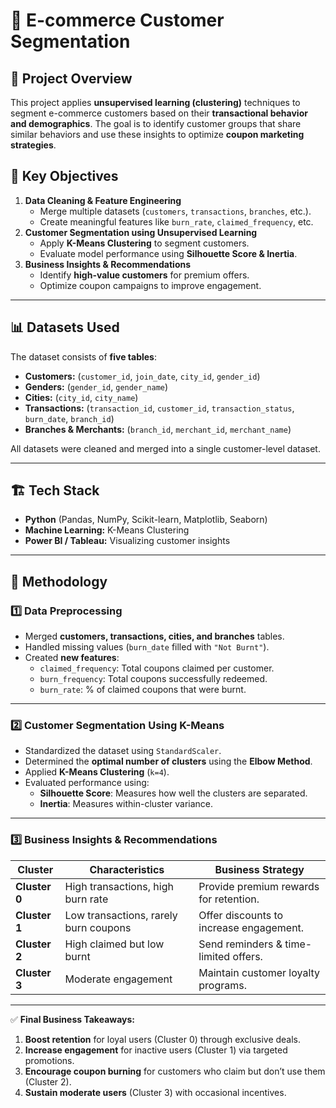 # 🛒 E-commerce Customer Segmentation

## 📌 Project Overview
This project applies **unsupervised learning (clustering)** techniques to segment e-commerce customers based on their **transactional behavior and demographics**. The goal is to identify customer groups that share similar behaviors and use these insights to optimize **coupon marketing strategies**.

## 🚀 Key Objectives
1. **Data Cleaning & Feature Engineering**  
   - Merge multiple datasets (`customers`, `transactions`, `branches`, etc.).
   - Create meaningful features like `burn_rate`, `claimed_frequency`, etc.
2. **Customer Segmentation using Unsupervised Learning**  
   - Apply **K-Means Clustering** to segment customers.
   - Evaluate model performance using **Silhouette Score & Inertia**.
3. **Business Insights & Recommendations**  
   - Identify **high-value customers** for premium offers.
   - Optimize coupon campaigns to improve engagement.

---

## 📊 Datasets Used
The dataset consists of **five tables**:
- **Customers:** (`customer_id`, `join_date`, `city_id`, `gender_id`)
- **Genders:** (`gender_id`, `gender_name`)
- **Cities:** (`city_id`, `city_name`)
- **Transactions:** (`transaction_id`, `customer_id`, `transaction_status`, `burn_date`, `branch_id`)
- **Branches & Merchants:** (`branch_id`, `merchant_id`, `merchant_name`)

All datasets were cleaned and merged into a single customer-level dataset.

---

## 🏗️ Tech Stack
- **Python** (Pandas, NumPy, Scikit-learn, Matplotlib, Seaborn)
- **Machine Learning:** K-Means Clustering
- **Power BI / Tableau:** Visualizing customer insights

---

## 📌 Methodology

### **1️⃣ Data Preprocessing**
- Merged **customers, transactions, cities, and branches** tables.
- Handled missing values (`burn_date` filled with `"Not Burnt"`).
- Created **new features**:
  - `claimed_frequency`: Total coupons claimed per customer.
  - `burn_frequency`: Total coupons successfully redeemed.
  - `burn_rate`: % of claimed coupons that were burnt.

---

### **2️⃣ Customer Segmentation Using K-Means**
- Standardized the dataset using `StandardScaler`.
- Determined the **optimal number of clusters** using the **Elbow Method**.
- Applied **K-Means Clustering** (`k=4`).
- Evaluated performance using:
  - **Silhouette Score**: Measures how well the clusters are separated.
  - **Inertia**: Measures within-cluster variance.

---

### **3️⃣ Business Insights & Recommendations**
| **Cluster** | **Characteristics** | **Business Strategy** |
|------------|-------------------|-----------------|
| **Cluster 0** | High transactions, high burn rate | Provide premium rewards for retention. |
| **Cluster 1** | Low transactions, rarely burn coupons | Offer discounts to increase engagement. |
| **Cluster 2** | High claimed but low burnt | Send reminders & time-limited offers. |
| **Cluster 3** | Moderate engagement | Maintain customer loyalty programs. |

---

✅ **Final Business Takeaways:**
1. **Boost retention** for loyal users (Cluster 0) through exclusive deals.  
2. **Increase engagement** for inactive users (Cluster 1) via targeted promotions.  
3. **Encourage coupon burning** for customers who claim but don’t use them (Cluster 2).  
4. **Sustain moderate users** (Cluster 3) with occasional incentives.  
